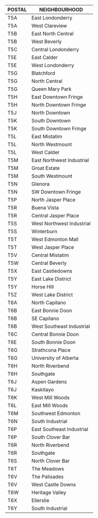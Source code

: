 |POSTAL|NEIGHBOURHOOD            |
|------|-------------------------|
|T5A   |East Londonderry         | 
|T5A   |West Clareview           | 
|T5B   |East North Central       | 
|T5B   |West Beverly             | 
|T5C   |Central Londonderry      | 
|T5E   |East Calder              | 
|T5E   |West Londonderry         | 
|T5G   |Blatchford               | 
|T5G   |North Central            | 
|T5G   |Queen Mary Park          | 
|T5H   |East Downtown Fringe     | 
|T5H   |North Downtown Fringe    | 
|T5J   |North Downtown           | 
|T5K   |South Downtown           | 
|T5K   |South Downtown Fringe    | 
|T5L   |East Mistatim            | 
|T5L   |North Westmount          | 
|T5L   |West Calder              | 
|T5M   |East Northwest Industrial| 
|T5M   |Groat Estate             | 
|T5M   |South Westmount          | 
|T5N   |Glenora                  | 
|T5N   |SW Downtown Fringe       | 
|T5P   |North Jasper Place       | 
|T5R   |Buena Vista              | 
|T5R   |Central Jasper Place     | 
|T5S   |West Northwest Industrial| 
|T5S   |Winterburn               | 
|T5T   |West Edmonton Mall       | 
|T5T   |West Jasper Place        | 
|T5V   |Central Mistatim         | 
|T5W   |Central Beverly          | 
|T5X   |East Castledowns         | 
|T5Y   |East Lake District       | 
|T5Y   |Horse Hill               | 
|T5Z   |West Lake District       | 
|T6A   |North Capilano           | 
|T6B   |East Bonnie Doon         | 
|T6B   |SE Capilano              | 
|T6B   |West Southeast Industrial| 
|T6C   |Central Bonnie Doon      | 
|T6E   |South Bonnie Doon        | 
|T6G   |Strathcona Place         | 
|T6G   |University of Alberta    | 
|T6H   |North Riverbend          | 
|T6H   |Southgate                | 
|T6J   |Aspen Gardens            | 
|T6J   |Kaskitayo                | 
|T6K   |West Mill Woods          | 
|T6L   |East Mill Woods          | 
|T6M   |Southwest Edmonton       | 
|T6N   |South Industrial         | 
|T6P   |East Southeast Industrial| 
|T6P   |South Clover Bar         | 
|T6R   |North Riverbend          | 
|T6R   |Southgate                | 
|T6S   |North Clover Bar         | 
|T6T   |The Meadows              | 
|T6V   |The Palisades            | 
|T6V   |West Castle Downs        | 
|T6W   |Heritage Valley          | 
|T6X   |Ellerslie                | 
|T6Y   |South Industrial         | 
